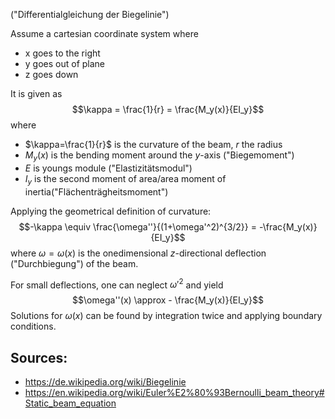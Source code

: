 ("Differentialgleichung der Biegelinie")

Assume a cartesian coordinate system where 
- x goes to the right
- y goes out of plane
- z goes down

It is given as
$$\kappa = \frac{1}{r} =  \frac{M_y(x)}{EI_y}$$
where
- $\kappa=\frac{1}{r}$ is the curvature of the beam, $r$ the radius
- $M_y(x)$ is the bending moment around the $y$-axis ("Biegemoment")
- $E$ is youngs module ("Elastizitätsmodul")
- $I_y$ is the second moment of area/area moment of inertia("Flächenträgheitsmoment")

Applying the geometrical definition of curvature:
$$-\kappa \equiv \frac{\omega''}{(1+\omega'^2)^{3/2}} = -\frac{M_y(x)}{EI_y}$$
where $\omega = \omega(x)$ is the onedimensional $z$-directional deflection ("Durchbiegung") of the beam.

For small deflections, one can neglect $\omega'^2$ and yield
$$\omega''(x) \approx - \frac{M_y(x)}{EI_y}$$
Solutions for $\omega(x)$ can be found by integration twice and applying boundary conditions.

## Sources:
- https://de.wikipedia.org/wiki/Biegelinie
- https://en.wikipedia.org/wiki/Euler%E2%80%93Bernoulli_beam_theory#Static_beam_equation